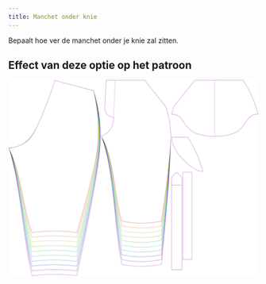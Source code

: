 ```yaml
---
title: Manchet onder knie
---
```


Bepaalt hoe ver de manchet onder je knie zal zitten.



## Effect van deze optie op het patroon
![Deze afbeelding toont het effect van deze optie door meerdere varianten die een andere waarde hebben voor deze optie te vervangen](cornelius_bandbelowknee_sample.svg "Effect van deze optie op het patroon")